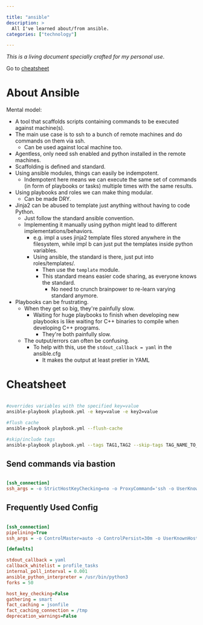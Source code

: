 ```yaml
---

title: "ansible"
description: >
  All I've learned about/from ansible.
categories: ["technology"]

---
```


_This is a living document specially crafted for my personal use_.

Go to [cheatsheet](#cheatsheet)

# About Ansible

Mental model:

- A tool that scaffolds scripts containing commands to be executed against machine(s).
- The main use case is to ssh to a bunch of remote machines and do commands on them via ssh.
  - Can be used against local machine too.
- Agentless, only need ssh enabled and python installed in the remote machines.
- Scaffolding is defined and standard.
- Using ansible modules, things can easily be indempotent.
  - Indempotent here means we can execute the same set of commands (in form of playbooks or tasks) multiple times with the same results.
- Using playbooks and roles we can make thing modular.
  - Can be made DRY.
- Jinja2 can be abused to template just anything without having to code Python.
  - Just follow the standard ansible convention.
  - Implementing it manually using python might lead to different implementations/behaviors.
    - e.g. impl a uses jinja2 template files stored anywhere in the filesystem, while impl b can just put the templates inside python variables.
    - Using ansible, the standard is there, just put into roles/templates/.
      - Then use the `template` module.
      - This standard means easier code sharing, as everyone knows the standard.
        - No need to crunch brainpower to re-learn varying standard anymore.
- Playbooks can be frustrating.
  - When they get so big, they're painfully slow.
    - Waiting for huge playbooks to finish when developing new playbooks is like waiting for C++ binaries to compile when developing C++ programs.
      - They're both painfully slow.
  - The output/errors can often be confusing.
    - To help with this, use the `stdout_callback = yaml` in the ansible.cfg
      - It makes the output at least pretier in YAML

# Cheatsheet

```bash

#overrides variables with the specified key=value
ansible-playbook playbook.yml -e key=value -e key2=value

#flush cache
ansible-playbook playbook.yml --flush-cache

#skip/include tags
ansible-playbook playbook.yml --tags TAG1,TAG2 --skip-tags TAG_NAME_TO_SKIP

```

## Send commands via bastion

```ini

[ssh_connection]
ssh_args = -o StrictHostKeyChecking=no -o ProxyCommand='ssh -o UserKnownHostsFile=/dev/null -o StrictHostKeyChecking=no -W %h:%p USER@BASTION_IP -i ~/.ssh/id_rsa'

```

## Frequently Used Config

```ini

[ssh_connection]
pipelining=True
ssh_args = -o ControlMaster=auto -o ControlPersist=30m -o UserKnownHostsFile=/dev/null -o StrictHostKeyChecking=no -o ConnectionAttempts=100 -o ProxyCommand='ssh -o UserKnownHostsFile=/dev/null -o StrictHostKeyChecking=no -W %h:%p USER@BASTION_IP -i ~/.ssh/id_rsa'

[defaults]

stdout_callback = yaml
callback_whitelist = profile_tasks
internal_poll_interval = 0.001
ansible_python_interpreter = /usr/bin/python3
forks = 50

host_key_checking=False
gathering = smart
fact_caching = jsonfile
fact_caching_connection = /tmp
deprecation_warnings=False

```

